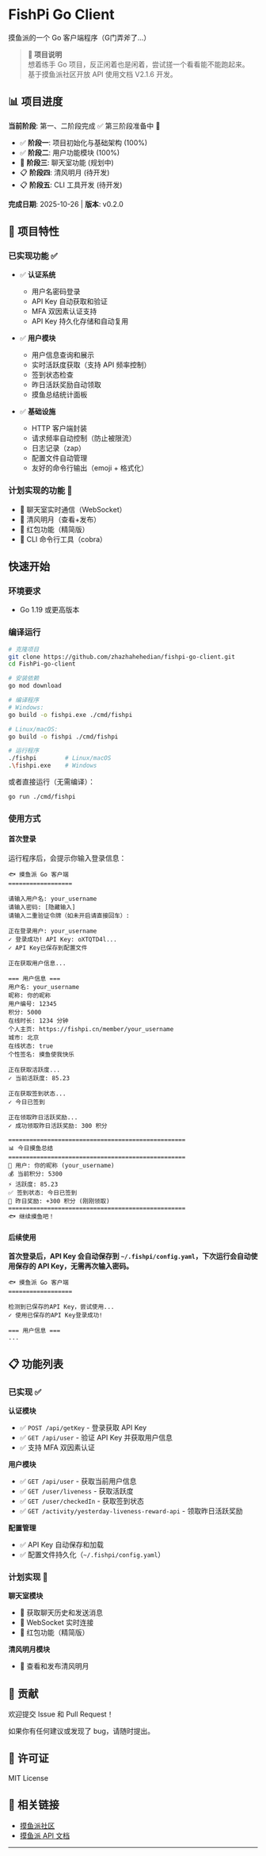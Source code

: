 # FishPi Go Client

摸鱼派的一个 Go 客户端程序（G门弄斧了...）

> **📢 项目说明**  
> 想着练手 Go 项目，反正闲着也是闲着，尝试搓一个看看能不能跑起来。  
> 基于摸鱼派社区开放 API 使用文档 V2.1.6 开发。

## 📊 项目进度

**当前阶段**: 第一、二阶段完成 ✅ 第三阶段准备中 🚧

- ✅ **阶段一**: 项目初始化与基础架构 (100%)
- ✅ **阶段二**: 用户功能模块 (100%)
- 🚧 **阶段三**: 聊天室功能 (规划中)
- 📋 **阶段四**: 清风明月 (待开发)
- 📋 **阶段五**: CLI 工具开发 (待开发)

**完成日期**: 2025-10-26 | **版本**: v0.2.0

## 🎯 项目特性

### 已实现功能 ✅
- ✅ **认证系统**
  - 用户名密码登录
  - API Key 自动获取和验证
  - MFA 双因素认证支持
  - API Key 持久化存储和自动复用
  
- ✅ **用户模块**
  - 用户信息查询和展示
  - 实时活跃度获取（支持 API 频率控制）
  - 签到状态检查
  - 昨日活跃奖励自动领取
  - 摸鱼总结统计面板
  
- ✅ **基础设施**
  - HTTP 客户端封装
  - 请求频率自动控制（防止被限流）
  - 日志记录（zap）
  - 配置文件自动管理
  - 友好的命令行输出（emoji + 格式化）

### 计划实现的功能 🚧
- 🚧 聊天室实时通信（WebSocket）
- 🚧 清风明月（查看+发布）
- 🚧 红包功能（精简版）
- 🚧 CLI 命令行工具（cobra）

## 快速开始

### 环境要求

- Go 1.19 或更高版本

### 编译运行

```bash
# 克隆项目
git clone https://github.com/zhazhahehedian/fishpi-go-client.git
cd FishPi-go-client

# 安装依赖
go mod download

# 编译程序
# Windows:
go build -o fishpi.exe ./cmd/fishpi

# Linux/macOS:
go build -o fishpi ./cmd/fishpi

# 运行程序
./fishpi        # Linux/macOS
.\fishpi.exe    # Windows
```

或者直接运行（无需编译）：

```bash
go run ./cmd/fishpi
```

### 使用方式

#### 首次登录

运行程序后，会提示你输入登录信息：

```
🐟 摸鱼派 Go 客户端
==================

请输入用户名: your_username
请输入密码: [隐藏输入]
请输入二重验证令牌（如未开启请直接回车）: 

正在登录用户: your_username
✓ 登录成功! API Key: oXTQTD4l...
✓ API Key已保存到配置文件

正在获取用户信息...

=== 用户信息 ===
用户名: your_username
昵称: 你的昵称
用户编号: 12345
积分: 5000
在线时长: 1234 分钟
个人主页: https://fishpi.cn/member/your_username
城市: 北京
在线状态: true
个性签名: 摸鱼使我快乐

正在获取活跃度...
✓ 当前活跃度: 85.23

正在获取签到状态...
✓ 今日已签到

正在领取昨日活跃奖励...
✓ 成功领取昨日活跃奖励: 300 积分

==================================================
📊 今日摸鱼总结
==================================================
👤 用户: 你的昵称 (your_username)
💰 当前积分: 5300
⚡ 活跃度: 85.23
✅ 签到状态: 今日已签到
💎 昨日奖励: +300 积分 (刚刚领取)
==================================================
🐟 继续摸鱼吧！
```

#### 后续使用

**首次登录后，API Key 会自动保存到 `~/.fishpi/config.yaml`，下次运行会自动使用保存的 API Key，无需再次输入密码。**

```
🐟 摸鱼派 Go 客户端
==================

检测到已保存的API Key，尝试使用...
✓ 使用已保存的API Key登录成功!

=== 用户信息 ===
...
```

## 📋 功能列表

### 已实现 ✅

**认证模块**
- ✅ `POST /api/getKey` - 登录获取 API Key
- ✅ `GET /api/user` - 验证 API Key 并获取用户信息
- ✅ 支持 MFA 双因素认证

**用户模块**
- ✅ `GET /api/user` - 获取当前用户信息
- ✅ `GET /user/liveness` - 获取活跃度
- ✅ `GET /user/checkedIn` - 获取签到状态
- ✅ `GET /activity/yesterday-liveness-reward-api` - 领取昨日活跃奖励

**配置管理**
- ✅ API Key 自动保存和加载
- ✅ 配置文件持久化（`~/.fishpi/config.yaml`）

### 计划实现 🚧

**聊天室模块**
- 🚧 获取聊天历史和发送消息
- 🚧 WebSocket 实时连接
- 🚧 红包功能（精简版）

**清风明月模块**
- 🚧 查看和发布清风明月

## 🤝 贡献

欢迎提交 Issue 和 Pull Request！

如果你有任何建议或发现了 bug，请随时提出。

## 📜 许可证

MIT License

## 🔗 相关链接

- [摸鱼派社区](https://fishpi.cn)
- [摸鱼派 API 文档](https://fishpi.cn/article/1636516552191)

---
